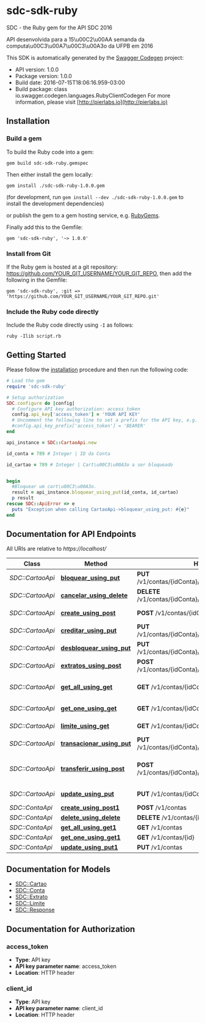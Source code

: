 # sdc-sdk-ruby

SDC - the Ruby gem for the API SDC 2016

API desenvolvida para a 15\u00C2\u00AA semanda da computa\u00C3\u00A7\u00C3\u00A3o da UFPB em 2016

This SDK is automatically generated by the [Swagger Codegen](https://github.com/swagger-api/swagger-codegen) project:

- API version: 1.0.0
- Package version: 1.0.0
- Build date: 2016-07-15T18:06:16.959-03:00
- Build package: class io.swagger.codegen.languages.RubyClientCodegen
For more information, please visit [http://pierlabs.io](http://pierlabs.io)

## Installation

### Build a gem

To build the Ruby code into a gem:

```shell
gem build sdc-sdk-ruby.gemspec
```

Then either install the gem locally:

```shell
gem install ./sdc-sdk-ruby-1.0.0.gem
```
(for development, run `gem install --dev ./sdc-sdk-ruby-1.0.0.gem` to install the development dependencies)

or publish the gem to a gem hosting service, e.g. [RubyGems](https://rubygems.org/).

Finally add this to the Gemfile:

    gem 'sdc-sdk-ruby', '~> 1.0.0'

### Install from Git

If the Ruby gem is hosted at a git repository: https://github.com/YOUR_GIT_USERNAME/YOUR_GIT_REPO, then add the following in the Gemfile:

    gem 'sdc-sdk-ruby', :git => 'https://github.com/YOUR_GIT_USERNAME/YOUR_GIT_REPO.git'

### Include the Ruby code directly

Include the Ruby code directly using `-I` as follows:

```shell
ruby -Ilib script.rb
```

## Getting Started

Please follow the [installation](#installation) procedure and then run the following code:
```ruby
# Load the gem
require 'sdc-sdk-ruby'

# Setup authorization
SDC.configure do |config|
  # Configure API key authorization: access_token
  config.api_key['access_token'] = 'YOUR API KEY'
  # Uncomment the following line to set a prefix for the API key, e.g. 'BEARER' (defaults to nil)
  #config.api_key_prefix['access_token'] = 'BEARER'
end

api_instance = SDC::CartaoApi.new

id_conta = 789 # Integer | ID da Conta

id_cartao = 789 # Integer | Cart\u00C3\u00A3o a ser bloqueado


begin
  #Bloquear um cart\u00C3\u00A3o.
  result = api_instance.bloquear_using_put(id_conta, id_cartao)
  p result
rescue SDC::ApiError => e
  puts "Exception when calling CartaoApi->bloquear_using_put: #{e}"
end

```

## Documentation for API Endpoints

All URIs are relative to *https://localhost/*

Class | Method | HTTP request | Description
------------ | ------------- | ------------- | -------------
*SDC::CartaoApi* | [**bloquear_using_put**](docs/CartaoApi.md#bloquear_using_put) | **PUT** /v1/contas/{idConta}/cartoes/{idCartao}/bloquear | Bloquear um cart\u00C3\u00A3o.
*SDC::CartaoApi* | [**cancelar_using_delete**](docs/CartaoApi.md#cancelar_using_delete) | **DELETE** /v1/contas/{idConta}/cartoes/{idCartao}/cancelar | Cancelar um cart\u00C3\u00A3o
*SDC::CartaoApi* | [**create_using_post**](docs/CartaoApi.md#create_using_post) | **POST** /v1/contas/{idConta}/cartoes | Cria um cart\u00C3\u00A3o
*SDC::CartaoApi* | [**creditar_using_put**](docs/CartaoApi.md#creditar_using_put) | **PUT** /v1/contas/{idConta}/cartoes/{idCartao}/creditar | Creditar dinheiro em um cart\u00C3\u00A3o
*SDC::CartaoApi* | [**desbloquear_using_put**](docs/CartaoApi.md#desbloquear_using_put) | **PUT** /v1/contas/{idConta}/cartoes/{idCartao}/desbloquear | Desbloquear um cart\u00C3\u00A3o.
*SDC::CartaoApi* | [**extratos_using_post**](docs/CartaoApi.md#extratos_using_post) | **POST** /v1/contas/{idConta}/cartoes/{idCartao}/extratos | Extratos de transa\u00C3\u00A7oes
*SDC::CartaoApi* | [**get_all_using_get**](docs/CartaoApi.md#get_all_using_get) | **GET** /v1/contas/{idConta}/cartoes | Retona todos os cart\u00C3\u00A3o de uma conta
*SDC::CartaoApi* | [**get_one_using_get**](docs/CartaoApi.md#get_one_using_get) | **GET** /v1/contas/{idConta}/cartoes/{idCartao} | Retorna um cart\u00C3\u00A3o
*SDC::CartaoApi* | [**limite_using_get**](docs/CartaoApi.md#limite_using_get) | **GET** /v1/contas/{idConta}/cartoes/{idCartao}/limite | Retorna o limite do cart\u00C3\u00A3o
*SDC::CartaoApi* | [**transacionar_using_put**](docs/CartaoApi.md#transacionar_using_put) | **PUT** /v1/contas/{idConta}/cartoes/{idCartao}/transacionar | Transacionar valores
*SDC::CartaoApi* | [**transferir_using_post**](docs/CartaoApi.md#transferir_using_post) | **POST** /v1/contas/{idConta}/cartoes/{idCartao}/transferir | Transferir valores entre dois cart\u00C3\u00B5es distintos
*SDC::CartaoApi* | [**update_using_put**](docs/CartaoApi.md#update_using_put) | **PUT** /v1/contas/{idConta}/cartoes | Atualiza um cart\u00C3\u00A3o
*SDC::ContaApi* | [**create_using_post1**](docs/ContaApi.md#create_using_post1) | **POST** /v1/contas | Cria uma conta
*SDC::ContaApi* | [**delete_using_delete**](docs/ContaApi.md#delete_using_delete) | **DELETE** /v1/contas/{id} | Deleta uma conta
*SDC::ContaApi* | [**get_all_using_get1**](docs/ContaApi.md#get_all_using_get1) | **GET** /v1/contas | Retorna todas as contas
*SDC::ContaApi* | [**get_one_using_get1**](docs/ContaApi.md#get_one_using_get1) | **GET** /v1/contas/{id} | Retorna uma conta
*SDC::ContaApi* | [**update_using_put1**](docs/ContaApi.md#update_using_put1) | **PUT** /v1/contas | Atualiza uma conta


## Documentation for Models

 - [SDC::Cartao](docs/Cartao.md)
 - [SDC::Conta](docs/Conta.md)
 - [SDC::Extrato](docs/Extrato.md)
 - [SDC::Limite](docs/Limite.md)
 - [SDC::Response](docs/Response.md)


## Documentation for Authorization


### access_token

- **Type**: API key
- **API key parameter name**: access_token
- **Location**: HTTP header

### client_id

- **Type**: API key
- **API key parameter name**: client_id
- **Location**: HTTP header


